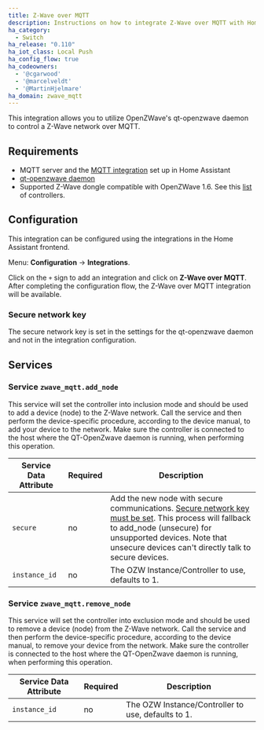 ```yaml
---
title: Z-Wave over MQTT
description: Instructions on how to integrate Z-Wave over MQTT with Home Assistant.
ha_category:
  - Switch
ha_release: "0.110"
ha_iot_class: Local Push
ha_config_flow: true
ha_codeowners:
  - '@cgarwood'
  - '@marcelveldt'
  - '@MartinHjelmare'
ha_domain: zwave_mqtt
---
```


This integration allows you to utilize OpenZWave's qt-openzwave daemon to control a Z-Wave network over MQTT.

## Requirements

- MQTT server and the [MQTT integration](/integrations/mqtt/) set up in Home Assistant
- [qt-openzwave daemon](https://github.com/OpenZWave/qt-openzwave)
- Supported Z-Wave dongle compatible with OpenZWave 1.6. See this [list](/docs/z-wave/controllers/#supported-z-wave-usb-sticks--hardware-modules) of controllers.

## Configuration

This integration can be configured using the integrations in the
Home Assistant frontend.

Menu: **Configuration** -> **Integrations**.

Click on the `+` sign to add an integration and click on **Z-Wave over MQTT**.
After completing the configuration flow, the Z-Wave over MQTT
integration will be available.

### Secure network key

The secure network key is set in the settings for the qt-openzwave daemon and not in the integration configuration.

## Services

### Service `zwave_mqtt.add_node`

This service will set the controller into inclusion mode and should be used to add a device (node) to the Z-Wave network. Call the service and then perform the device-specific procedure, according to the device manual, to add your device to the network. Make sure the controller is connected to the host where the QT-OpenZwave daemon is running, when performing this operation.

| Service Data Attribute | Required | Description                                                                                                                                                                                                                                      |
| ---------------------- | -------- | ------------------------------------------------------------------------------------------------------------------------------------------------------------------------------------------------------------------------------------------------ |
| `secure`               | no       | Add the new node with secure communications. [Secure network key must be set](#secure-network-key). This process will fallback to add_node (unsecure) for unsupported devices. Note that unsecure devices can't directly talk to secure devices. |
| `instance_id`          | no       | The OZW Instance/Controller to use, defaults to 1.                                                                                                                                                                                               |

### Service `zwave_mqtt.remove_node`

This service will set the controller into exclusion mode and should be used to remove a device (node) from the Z-Wave network. Call the service and then perform the device-specific procedure, according to the device manual, to remove your device from the network. Make sure the controller is connected to the host where the QT-OpenZwave daemon is running, when performing this operation.

| Service Data Attribute | Required | Description                                        |
| ---------------------- | -------- | -------------------------------------------------- |
| `instance_id`          | no       | The OZW Instance/Controller to use, defaults to 1. |
